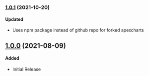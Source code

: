 ### [1.0.1](https://github.com/themeselection/materio-vuetify-vuejs-admin-template/releases/tag/v1.0.1) (2021-10-20)

#### Updated

- Uses npm package instead of github repo for forked apexcharts

## [1.0.0](https://github.com/themeselection/materio-vuetify-vuejs-admin-template/releases/tag/v1.0.0) (2021-08-09)

#### Added

- Initial Release
